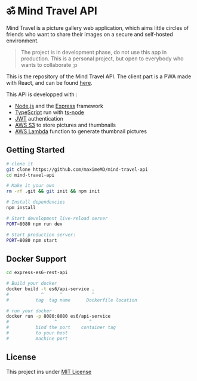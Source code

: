 # ॐ Mind Travel API

Mind Travel is a picture gallery web application, which aims little circles of friends who want to share their images on a secure and self-hosted environment.

> The project is in development phase, do not use this app in production. This is a personal project, but open to everybody who wants to collaborate ;p

This is the repository of the Mind Travel API. The client part is a PWA made with React, and can be found [here](https://github.com/maximeMD/mind-travel-api).

This API is developped with :

- [Node.js](https://nodejs.org) and the [Express](https://expressjs.com/) framework
- [TypeScript](https://www.typescriptlang.org/) run with [ts-node](https://www.npmjs.com/package/ts-node)
- [JWT](https://jwt.io/introduction/) authentication
- [AWS S3](https://en.wikipedia.org/wiki/Amazon_S3) to store pictures and thumbnails
- [AWS Lambda](https://en.wikipedia.org/wiki/AWS_Lambda) function to generate thumbnail pictures

## Getting Started

```sh
# clone it
git clone https://github.com/maximeMD/mind-travel-api
cd mind-travel-api

# Make it your own
rm -rf .git && git init && npm init

# Install dependencies
npm install

# Start development live-reload server
PORT=8080 npm run dev

# Start production server:
PORT=8080 npm start
```

## Docker Support

```sh
cd express-es6-rest-api

# Build your docker
docker build -t es6/api-service .
#            ^      ^           ^
#          tag  tag name      Dockerfile location

# run your docker
docker run -p 8080:8080 es6/api-service
#                 ^            ^
#          bind the port    container tag
#          to your host
#          machine port

```

## License

This project ins under [MIT License](https://opensource.org/licenses/MIT)

